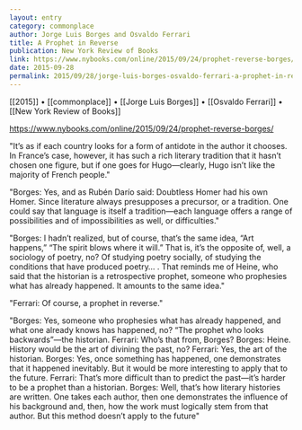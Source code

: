 ```yaml
---
layout: entry
category: commonplace
author: Jorge Luis Borges and Osvaldo Ferrari
title: A Prophet in Reverse
publication: New York Review of Books
link: https://www.nybooks.com/online/2015/09/24/prophet-reverse-borges/
date: 2015-09-28
permalink: 2015/09/28/jorge-luis-borges-osvaldo-ferrari-a-prophet-in-reverse
---
```


[[2015]] • [[commonplace]] • [[Jorge Luis Borges]] • [[Osvaldo Ferrari]] • [[New York Review of Books]]

https://www.nybooks.com/online/2015/09/24/prophet-reverse-borges/

"It’s as if each country looks for a form of antidote in the author it chooses. In France’s case, however, it has such a rich literary tradition that it hasn’t chosen one figure, but if one goes for Hugo—clearly, Hugo isn’t like the majority of French people."

"Borges: Yes, and as Rubén Darío said: Doubtless Homer had his own Homer. Since literature always presupposes a precursor, or a tradition. One could say that language is itself a tradition—each language offers a range of possibilities and of impossibilities as well, or difficulties."

"Borges: I hadn’t realized, but of course, that’s the same idea, “Art happens,” “The spirit blows where it will.” That is, it’s the opposite of, well, a sociology of poetry, no? Of studying poetry socially, of studying the conditions that have produced poetry… . That reminds me of Heine, who said that the historian is a retrospective prophet, someone who prophesies what has already happened. It amounts to the same idea."

"Ferrari: Of course, a prophet in reverse."

"Borges: Yes, someone who prophesies what has already happened, and what one already knows has happened, no? “The prophet who looks backwards”—the historian. Ferrari: Who’s that from, Borges? Borges: Heine. History would be the art of divining the past, no? Ferrari: Yes, the art of the historian. Borges: Yes, once something has happened, one demonstrates that it happened inevitably. But it would be more interesting to apply that to the future. Ferrari: That’s more difficult than to predict the past—it’s harder to be a prophet than a historian. Borges: Well, that’s how literary histories are written. One takes each author, then one demonstrates the influence of his background and, then, how the work must logically stem from that author. But this method doesn’t apply to the future"

